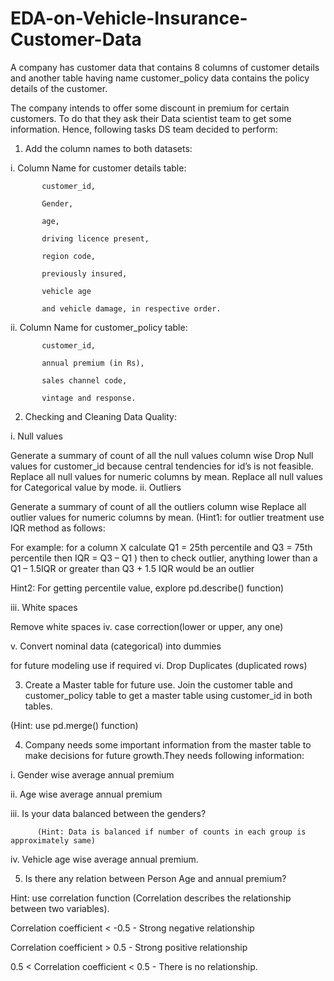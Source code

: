 # EDA-on-Vehicle-Insurance-Customer-Data
A company has customer data that contains 8 columns of customer details and another table having name customer_policy data contains the policy details of the customer. 

The company intends to offer some discount in premium for certain customers. To do that they ask their Data scientist team to get some information. Hence, following tasks DS team decided to perform:

1. Add the column names to both datasets:

i. Column Name for customer details table:

           customer_id, 

           Gender,

           age, 

           driving licence present,

           region code, 

           previously insured, 

           vehicle age 

           and vehicle damage, in respective order. 

ii. Column Name for customer_policy table:

           customer_id, 

           annual premium (in Rs), 

           sales channel code, 

           vintage and response. 

2. Checking and Cleaning Data Quality:

i. Null values

Generate a summary of count of all the null values column wise
Drop Null values for customer_id because central tendencies for id’s is not feasible.
Replace all null values for numeric columns by mean. 
Replace all null values for Categorical value by mode.
ii. Outliers

Generate a summary of count of all the outliers column wise
Replace all outlier values for numeric columns by mean. 
(Hint1: for outlier treatment use IQR method as follows:

For example: for a column X calculate Q1 = 25th percentile and Q3 = 75th percentile then IQR = Q3 – Q1 ) then to check outlier, anything lower than a Q1 – 1.5IQR or greater than Q3 + 1.5 IQR would be an outlier

Hint2: For getting percentile value, explore pd.describe() function)

iii. White spaces

Remove white spaces
iv. case correction(lower or upper, any one) 

v. Convert nominal data (categorical) into dummies 

for future modeling use if required
vi. Drop Duplicates (duplicated rows)

3. Create a Master table for future use. Join the customer table and customer_policy table to get a master table using customer_id in both tables.

(Hint: use pd.merge() function)

4. Company needs some important information from the master table to make decisions for future growth.They needs following information:

 i. Gender wise average annual premium

ii. Age wise average annual premium

iii. Is your data balanced between the genders?

          (Hint: Data is balanced if number of counts in each group is approximately same)

iv. Vehicle age wise average annual premium.

5. Is there any relation between Person Age and annual premium?

Hint: use correlation function (Correlation describes the relationship between two variables). 

Correlation coefficient < -0.5           - Strong negative relationship

Correlation coefficient > 0.5            -  Strong positive relationship

0.5 < Correlation coefficient < 0.5   - There is no relationship. 
